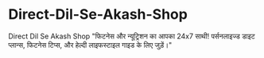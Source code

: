 # Direct-Dil-Se-Akash-Shop
Direct Dil Se Akash Shop "फिटनेस और न्यूट्रिशन का आपका 24x7 साथी! पर्सनलाइज्ड डाइट प्लान्स, फिटनेस टिप्स, और हेल्दी लाइफस्टाइल गाइड के लिए जुड़ें।"
